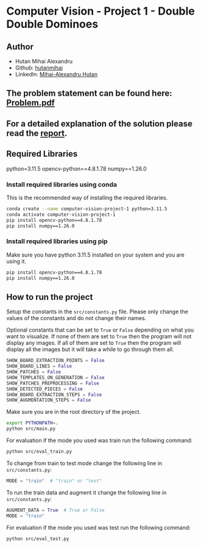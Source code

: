 # Computer Vision - Project 1 - Double Double Dominoes

## Author

- Hutan Mihai Alexandru
- Github: [hutanmihai](https://github.com/hutanmihai)
- LinkedIn: [Mihai-Alexandru Hutan](https://www.linkedin.com/in/hutanmihai/)

## The problem statement can be found here: [Problem.pdf](./Problem.pdf)

## For a detailed explanation of the solution please read the [report](./documentation.pdf).

## Required Libraries

python=3.11.5
opencv-python==4.8.1.78
numpy==1.26.0

### Install required libraries using conda

This is the recommended way of installing the required libraries.

```bash
conda create --name computer-vision-project-1 python=3.11.5
conda activate computer-vision-project-1
pip install opencv-python==4.8.1.78
pip install numpy==1.26.0
```

### Install required libraries using pip

Make sure you have python 3.11.5 installed on your system and you are using it.

```bash
pip install opencv-python==4.8.1.78
pip install numpy==1.26.0
```

## How to run the project

Setup the constants in the `src/constants.py` file.
Please only change the values of the constants and do not change their names.

Optional constants that can be set to `True` or `False` depending on what you want to visualize.
If none of them are set to `True` then the program will not display any images.
If all of them are set to `True` then the program will display all the images but it will take a while to go through
them all.

```python
SHOW_BOARD_EXTRACTION_POINTS = False
SHOW_BOARD_LINES = False
SHOW_PATCHES = False
SHOW_TEMPLATES_ON_GENERATION = False
SHOW_PATCHES_PREPROCESSING = False
SHOW_DETECTED_PIECES = False
SHOW_BOARD_EXTRACTION_STEPS = False
SHOW_AUGMENTATION_STEPS = False
```

Make sure you are in the root directory of the project.

```bash
export PYTHONPATH=.
python src/main.py
```

For evaluation if the mode you used was train run the following command:

```bash
python src/eval_train.py
```

To change from train to test mode change the following line in `src/constants.py`:

```python
MODE = "train"  # "train" or "test"
```

To run the train data and augment it change the following line in `src/constants.py`:

```python
AUGMENT_DATA = True  # True or False
MODE = "train"
```

For evaluation if the mode you used was test run the following command:

```bash
python src/eval_test.py
```
